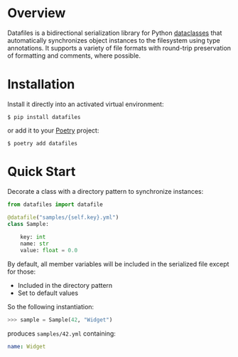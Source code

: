 # Overview

Datafiles is a bidirectional serialization library for Python [dataclasses](https://docs.python.org/3/library/dataclasses.html) that automatically synchronizes object instances to the filesystem using type annotations. It supports a variety of file formats with round-trip preservation of formatting and comments, where possible.

# Installation

Install it directly into an activated virtual environment:

```
$ pip install datafiles
```

or add it to your [Poetry](https://poetry.eustace.io/) project:

```
$ poetry add datafiles
```

# Quick Start

Decorate a class with a directory pattern to synchronize instances:

```python
from datafiles import datafile

@datafile("samples/{self.key}.yml")
class Sample:
    
    key: int
    name: str
    value: float = 0.0
```

By default, all member variables will be included in the serialized file except for those:

- Included in the directory pattern
- Set to default values

So the following instantiation:

```python
>>> sample = Sample(42, "Widget")
```

produces `samples/42.yml` containing:

```yaml
name: Widget
```
